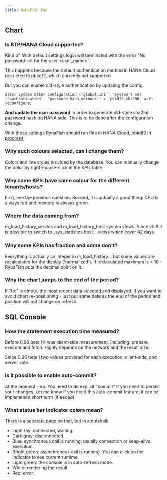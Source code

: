 ```yaml
---
title: RybaFish FAQ
---
```


## Chart
### Is BTP/HANA Cloud supported?
Kind of. With default settings login will terminated with the error "No password set for the user <user_name>".

This happens because the default authentication method in HANA Cloud restricted to pbkdf2, which currently not supported.

But you can enable old-style authentication by updating the config:

```
alter system alter configuration ('global.ini', 'system') set ('authentication', 'password_hash_methods') = 'pbkdf2,sha256' with reconfigure;
```

**And update the user password** in order to generate old-style sha256 password hash on HANA side. This is to be done after the configuration change.

With those settings RynaFish should run fine in HANA Cloud, pbkdf2 [in progress]([url](https://github.com/rybafish/rybafish/issues/931)).

### Why such colours selected, can I change them?
Colors and line styles provided by the database. You can manually change the color by right-mouse-click in the KPIs table.

### Why same KPIs have same colour for the different tenants/hosts?
First, see the previous question. Second, it is actually a good thing: CPU is always red and memory is always green.

### Where the data coming from?
m_load_history_service and m_load_history_host system views.
Since v0.8 it is possible to switch to _sys_statistics.host... views which cover 42 days.

### Why some KPIs has fraction and some don't?
Everything is actually an integer in m_load_history... but some values are recalculated for the display ('normalized'). If reclaculated maximum is < 10 - RybaFish puts the decimal point on it. 

### Why the chart jumps to the end of the period?
If "to:" is empty,  the most recent data selected and displayed. If you want to avoid chart re-positioning - just put some date as the end of the period and position will not change on refresh.

## SQL Console

### How the statement execution time measured?
Before 0.96 beta I it was client-side measurement. Including: prepare, execute and fetch. Highly depends on the network and the result size.

Since 0.96 beta I two values provided for each execution, client-side, and server side.

### Is it possible to enable auto-commit?
At the moment - no. You need to do explicit "commit" if you need to persist your changes.
Let me know if you need this auto-commit feature, it can be implemened short term (if eeded).

### What status bar indicator colors mean?
There is a [separate page](/indicator) on that, but in a nutshell:
* Light ray: connected, waiting.
* Dark gray: disconnected.
* Blue: synchronous call is running: usually connection or keep-alive execution.
* Bright green: asynchronous call is running. You can click on the indicator to see current runtime.
* Light green: the console is in auto-refresh mode.
* White: rendering the result.
* Red: error.
